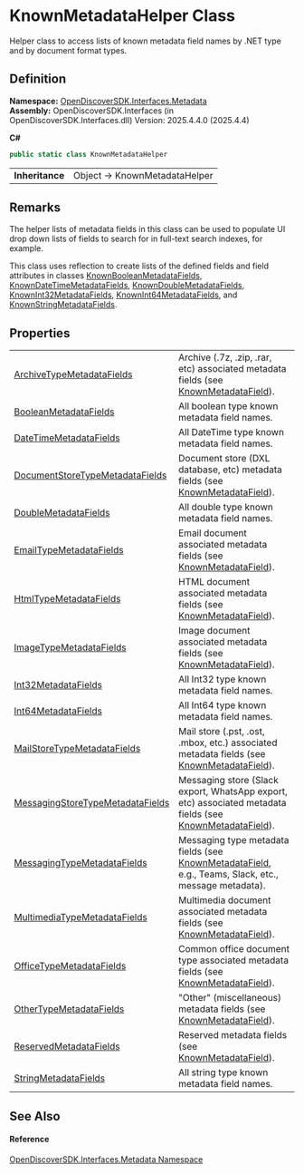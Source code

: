 # KnownMetadataHelper Class


Helper class to access lists of known metadata field names by .NET type and by document format types.



## Definition
**Namespace:** <a href="520b27cc-9ac9-4549-2981-558ed96ae428">OpenDiscoverSDK.Interfaces.Metadata</a>  
**Assembly:** OpenDiscoverSDK.Interfaces (in OpenDiscoverSDK.Interfaces.dll) Version: 2025.4.4.0 (2025.4.4)

**C#**
``` C#
public static class KnownMetadataHelper
```

<table><tr><td><strong>Inheritance</strong></td><td>Object  →  KnownMetadataHelper</td></tr>
</table>



## Remarks

The helper lists of metadata fields in this class can be used to populate UI drop down lists of fields to search for in full-text search indexes, for example.

This class uses reflection to create lists of the defined fields and field attributes in classes <a href="3b2b7e10-e1a6-3aee-f9dd-76bb9945e5ac">KnownBooleanMetadataFields</a>, <a href="f03e94cc-c234-355d-3bfe-9779d14de8b4">KnownDateTimeMetadataFields</a>, <a href="35c06e81-a65e-b780-c317-e0bb0d9ad127">KnownDoubleMetadataFields</a>, <a href="15fed54c-da5c-04fb-e2e4-bec2f355eb86">KnownInt32MetadataFields</a>, <a href="719305ad-2094-b3f9-5340-4d47576ca35b">KnownInt64MetadataFields</a>, and <a href="a5bc4ff5-f912-67fc-b9d8-e66a70f3896f">KnownStringMetadataFields</a>.


## Properties
<table>
<tr>
<td><a href="7cc40983-2f71-3bfe-cda4-656cf18f8884">ArchiveTypeMetadataFields</a></td>
<td>Archive (.7z, .zip, .rar, etc) associated metadata fields (see <a href="a4b5275b-c507-047c-66df-6eb5d206a3a3">KnownMetadataField</a>).</td></tr>
<tr>
<td><a href="a252306f-883a-dd95-1c78-ac0c75db0358">BooleanMetadataFields</a></td>
<td>All boolean type known metadata field names.</td></tr>
<tr>
<td><a href="e163eada-f6d3-95a7-43fe-71978917f6a9">DateTimeMetadataFields</a></td>
<td>All DateTime type known metadata field names.</td></tr>
<tr>
<td><a href="e534c176-6dbf-9d29-3036-f615fed4ca8a">DocumentStoreTypeMetadataFields</a></td>
<td>Document store (DXL database, etc) metadata fields (see <a href="a4b5275b-c507-047c-66df-6eb5d206a3a3">KnownMetadataField</a>).</td></tr>
<tr>
<td><a href="b0f9720e-fbf5-d553-bb90-fefd0e88afcc">DoubleMetadataFields</a></td>
<td>All double type known metadata field names.</td></tr>
<tr>
<td><a href="5e581ba3-5c77-b501-36fc-4f9cfabd8be5">EmailTypeMetadataFields</a></td>
<td>Email document associated metadata fields (see <a href="a4b5275b-c507-047c-66df-6eb5d206a3a3">KnownMetadataField</a>).</td></tr>
<tr>
<td><a href="0b028d43-80e3-fccb-daba-4bff868db296">HtmlTypeMetadataFields</a></td>
<td>HTML document associated metadata fields (see <a href="a4b5275b-c507-047c-66df-6eb5d206a3a3">KnownMetadataField</a>).</td></tr>
<tr>
<td><a href="14bcc926-b02d-27c9-6915-2f845b1247d9">ImageTypeMetadataFields</a></td>
<td>Image document associated metadata fields (see <a href="a4b5275b-c507-047c-66df-6eb5d206a3a3">KnownMetadataField</a>).</td></tr>
<tr>
<td><a href="36de65c9-70f9-6b41-f4e4-7d1aeb599f4a">Int32MetadataFields</a></td>
<td>All Int32 type known metadata field names.</td></tr>
<tr>
<td><a href="9f1413f4-edfe-dd2c-8b68-1c6e6f7f24c7">Int64MetadataFields</a></td>
<td>All Int64 type known metadata field names.</td></tr>
<tr>
<td><a href="893b7d27-c5f8-208f-b41e-c54d61092568">MailStoreTypeMetadataFields</a></td>
<td>Mail store (.pst, .ost, .mbox, etc.) associated metadata fields (see <a href="a4b5275b-c507-047c-66df-6eb5d206a3a3">KnownMetadataField</a>).</td></tr>
<tr>
<td><a href="ccddc334-4a47-4bc2-d139-581e7b3bd3d0">MessagingStoreTypeMetadataFields</a></td>
<td>Messaging store (Slack export, WhatsApp export, etc) associated metadata fields (see <a href="a4b5275b-c507-047c-66df-6eb5d206a3a3">KnownMetadataField</a>).</td></tr>
<tr>
<td><a href="e1b1520c-2b04-f74d-89f3-a39607fb56f3">MessagingTypeMetadataFields</a></td>
<td>Messaging type metadata fields (see <a href="a4b5275b-c507-047c-66df-6eb5d206a3a3">KnownMetadataField</a>, e.g., Teams, Slack, etc., message metadata).</td></tr>
<tr>
<td><a href="3107177f-3d4a-ac80-9623-1c21759473f0">MultimediaTypeMetadataFields</a></td>
<td>Multimedia document associated metadata fields (see <a href="a4b5275b-c507-047c-66df-6eb5d206a3a3">KnownMetadataField</a>).</td></tr>
<tr>
<td><a href="30f3f5b2-50fb-efa8-9ae7-57dc075c8d17">OfficeTypeMetadataFields</a></td>
<td>Common office document type associated metadata fields (see <a href="a4b5275b-c507-047c-66df-6eb5d206a3a3">KnownMetadataField</a>).</td></tr>
<tr>
<td><a href="995a31e4-e0ec-8a37-c73c-0355c0fb2471">OtherTypeMetadataFields</a></td>
<td>"Other" (miscellaneous) metadata fields (see <a href="a4b5275b-c507-047c-66df-6eb5d206a3a3">KnownMetadataField</a>).</td></tr>
<tr>
<td><a href="43e1fb22-e34f-c964-b88d-ef9e9836b539">ReservedMetadataFields</a></td>
<td>Reserved metadata fields (see <a href="a4b5275b-c507-047c-66df-6eb5d206a3a3">KnownMetadataField</a>).</td></tr>
<tr>
<td><a href="c32bbd40-e3df-bd58-e48e-79de46d79aad">StringMetadataFields</a></td>
<td>All string type known metadata field names.</td></tr>
</table>

## See Also


#### Reference
<a href="520b27cc-9ac9-4549-2981-558ed96ae428">OpenDiscoverSDK.Interfaces.Metadata Namespace</a>  
